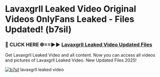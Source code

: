 # Lavaxgrll Leaked Video Original Videos 0nlyFans Leaked - Files Updated! (b7sil)

<h3>🔴 CLICK HERE 🌐==►► <a href="https://tinyurl.com/2wckxsce" rel="nofollow">Lavaxgrll Leaked Video Updated Files</a></h3>

Get Lavaxgrll Leaked Video and all content. Now you can access all videos and pictures of Lavaxgrll Leaked Video. New Updated Files 2025!

[![b7sil](https://i.imgur.com/AFduVYN.gif)](https://tinyurl.com/2wckxsce)
lavaxgrll leaked video